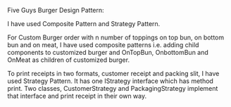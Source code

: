 Five Guys Burger Design Pattern:

I have used Composite Pattern and Strategy Pattern.

For Custom Burger order with n number of toppings on top bun, on bottom bun and on meat, I have used composite patterns i.e. adding child components to customized burger and OnTopBun, OnbottomBun and OnMeat as children of customized burger.

To print receipts in two formats, customer receipt and packing slit, I have used Strategy Pattern. It has one IStrategy interface which has method print. Two classes, CustomerStrategy and PackagingStrategy implement that interface and print receipt in their own way.